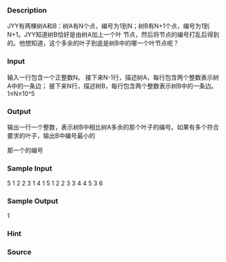 
### Description
JYY有两棵树A和B：树A有N个点，编号为1到N；树B有N+1个点，编号为1到N+1。JYY知道树B恰好是由树A加上一个叶
节点，然后将节点的编号打乱后得到的。他想知道，这个多余的叶子到底是树B中的哪一个叶节点呢？

### Input
输入一行包含一个正整数N。
接下来N-1行，描述树A，每行包含两个整数表示树A中的一条边；
接下来N行，描述树B，每行包含两个整数表示树B中的一条边。
1≤N≤10^5

### Output
输出一行一个整数，表示树B中相比树A多余的那个叶子的编号。如果有多个符合要求的叶子，输出B中编号最小的

那一个的编号


### Sample Input
5
1 2
2 3
1 4
1 5
1 2
2 3
3 4
4 5
3 6

### Sample Output
1
### Hint

### Source
